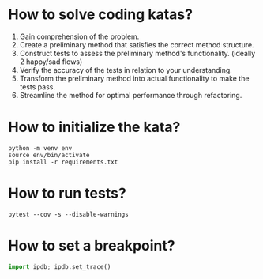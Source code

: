 # How to solve coding katas?
1. Gain comprehension of the problem.
2. Create a preliminary method that satisfies the correct method structure.
3. Construct tests to assess the preliminary method's functionality. (ideally 2 happy/sad flows)
4. Verify the accuracy of the tests in relation to your understanding.
5. Transform the preliminary method into actual functionality to make the tests pass.
6. Streamline the method for optimal performance through refactoring.


# How to initialize the kata?
```shell
python -m venv env
source env/bin/activate
pip install -r requirements.txt
```


# How to run tests?
```shell
pytest --cov -s --disable-warnings
```


# How to set a breakpoint?
```python
import ipdb; ipdb.set_trace()
```